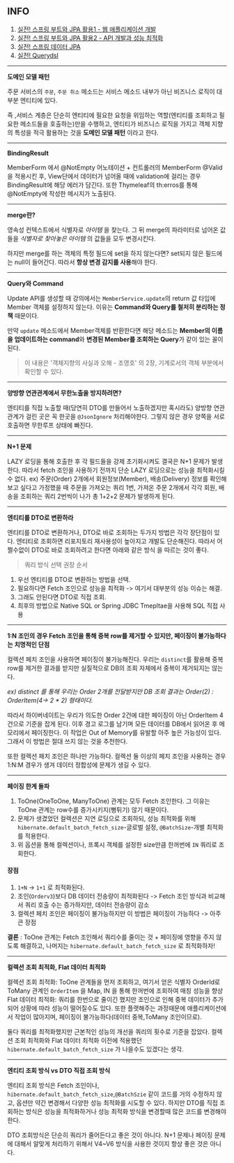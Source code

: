## INFO

1. [실전! 스프링 부트와 JPA 활용1 - 웹 애플리케이션 개발](https://www.inflearn.com/course/%EC%8A%A4%ED%94%84%EB%A7%81%EB%B6%80%ED%8A%B8-JPA-%ED%99%9C%EC%9A%A9-1/dashboard)
2. [실전! 스프링 부트와 JPA 활용2 - API 개발과 성능 최적화](https://www.inflearn.com/course/%EC%8A%A4%ED%94%84%EB%A7%81%EB%B6%80%ED%8A%B8-JPA-API%EA%B0%9C%EB%B0%9C-%EC%84%B1%EB%8A%A5%EC%B5%9C%EC%A0%81%ED%99%94/dashboard)
3. [실전! 스프링 데이터 JPA](https://www.inflearn.com/course/%EC%8A%A4%ED%94%84%EB%A7%81-%EB%8D%B0%EC%9D%B4%ED%84%B0-JPA-%EC%8B%A4%EC%A0%84)
4. [실전! Querydsl](https://www.inflearn.com/course/Querydsl-%EC%8B%A4%EC%A0%84)

---

**도메인 모델 패턴**

주문 서비스의 `주문`, `주문 취소` 메소드는 서비스 메소드 내부가 아닌 비즈니스 로직이 대부분 엔티티에 있다. 

즉 ,서비스 계층은 단순히 엔티티에 필요한 요청을 위임하는 역할(엔티티를 조회하고 필요한 메소드들을 호출하는)만을 수행하고, 엔티티가 비즈니스 로직을 가지고 객체 지향의 특성을 적극 활용하는 것을 **도메인 모델 패턴** 이라고 한다.

---
**BindingResult**

MemberForm 에서 @NotEmpty 어노테이션 + 컨트롤러의 MemberForm @Valid을 적용시킨 후, View단에서 데이터가 넘어올 때에 validation에 걸리는 경우 
BindingResult에 해당 에러가 담긴다. 또한 Thymeleaf의 th:erros를 통해 @NotEmpty에 작성한 메시지가 노출된다.

---

**merge란?**

영속성 컨텍스트에서 식별자로 *아이템* 을 찾는다. 그 뒤 merge의 파라미터로 넘어온 값들을 *식별자로 찾아놓은 아이템* 의 값들을 모두 변경시킨다.

하지만 merge를 하는 객체의 특정 필드에 set을 하지 않는다면? set되지 않은 필드에는 null이 들어간다. 
따라서 **항상 변경 감지를 사용**해야 한다. 

---

**Query와 Command**

Update API를 생성할 때 강의에서는 `MemberService.update`의 return 값 타입에 Member 객체를 설정하지 않는다. 
이유는 **Command와 Query를 철저히 분리하는 정책** 때문이다. 

만약 `update` 메소드에서 Member객체를 반환한다면 해당 메소드는
**Member의 이름을 업데이트하는 command**와 **변경된 Member를 조회하는 Query**가 같이 있는 꼴이 된다.

> 이 내용은 '객체지향의 사실과 오해 - 조영호' 의 2장, 기계로서의 객체 부분에서 확인할 수 있다.  
---

**양방향 연관관계에서 무한노출을 방지하려면?**

엔티티를 직접 노출할 때(당연히 DTO를 만들어서 노출하겠지만 혹시라도) 양방향 연관관계가 걸린 곳은 꼭 한곳을 `@JsonIgnore` 처리해야한다.
그렇지 않은 경우 양쪽을 서로 호출하면 무한루프 상태에 빠진다.

---

**N+1 문제**

LAZY 로딩을 통해 호출한 후 각 필드들을 강제 초기화시켜도 결국은 N+1 문제가 발생한다. 따라서 fetch 조인을 사용하기 전까지 단순 LAZY 로딩으로는 성능을 최적화시킬 수 없다.
ex) 주문(Order) 2개에서 회원정보(Member), 배송(Delivery) 정보를 확인해보고 싶다고 가정했을 때 주문을 가져오는 쿼리 1번, 가져온 주문 2개에서 각각 회원, 배송을 조회하는 쿼리 2번씩이 나가 총 1+2+2 문제가 발생하게 된다.

---

**엔티티를 DTO로 변환하라**

엔티티를 DTO로 변환하거나, DTO로 바로 조회하는 두가지 방법은 각각 장단점이 있다. 엔티티로 조회하면 리포지토리 재사용성이 높아지고 개발도 단순해진다. 따라서 어쩔수없이 DTO로 바로 조회하려고 한다면 아래와 같은 방식
을 따르는 것이 좋다.

> 쿼리 방식 선택 권장 순서
1. 우선 엔티티를 DTO로 변환하는 방법을 선택.
2. 필요하다면 Fetch 조인으로 성능을 최적화 -> 여기서 대부분의 성능 이슈는 해결.
3. 그래도 안된다면 DTO로 직접 조회.
4. 최후의 방법으로 Native SQL or Spring JDBC Tmepltae을 사용해 SQL 직접 사용

---

**1:N 조인의 경우 Fetch 조인을 통해 중복 row를 제거할 수 있지만, 페이징이 불가능하다는 치명적인 단점**

컬렉션 페치 조인을 사용하면 페이징이 불가능해진다. 우리는 `distinct`를 활용해 중복 row를 제거한 결과를 받지만 실질적으로 
DB의 조회 자체에서 중복이 제거되지는 않는다. 

*ex) distinct 를 통해 우리는 Order 2개를 전달받지만 DB 조회 결과는 Order(2) : OrderItem(4-> 2 * 2) 형태이다.*

따라서 하이버네이트는 우리가 의도한 Order 2건에 대한 페이징이 아닌 OrderItem 4건으로 기준을 잡게 된다. 이후 경고 로그를 남기며 모든 데이터를 DB에서 읽어온 후 메모리에서 페이징한다.
이 작업은 Out of Memory를 유발할 아주 높은 가능성이 있다. 그래서 이 방법은 절대 쓰지 않는 것을 추천한다.

또한 컬렉션 패치 조인은 하나만 가능하다. 컬렉션 둘 이상의 페치 조인을 사용하는 경우 1:N:M 경우가 생겨 데이터 정합성에 문제가 생길 수 있다.

---

**페이징 한계 돌파**

1. ToOne(OneToOne, ManyToOne) 관계는 모두 Fetch 조인한다. 그 이유는 ToOne 관계는 row수를 증가시키지(뻥튀기) 않기 때문이다.
2. 문제가 생겼었던 컬렉션은 지연 로딩으로 조회하되, 성능 최적화를 위해 `hibernate.default_batch_fetch_size`-글로벌 설정, `@BatchSize`-개별 최적화 를 적용한다.
3. 위 옵션을 통해 컬렉션이나, 프록시 객체를 설정한 size만큼 한꺼번에 `IN` 쿼리로 조회한다.

#### 장점 ####
1. `1+N` -> `1+1` 로 최적화된다.
2. 조인(`Orderv3`)보다 DB 데이터 전송량이 최적화된다 -> Fetch 조인 방식과 비교해서 쿼리 호출 수는 증가하지만, 데이터 전송량이 감소
3. 컬렉션 페치 조인은 페이징이 불가능하지만 이 방법은 페이징이 가능하다 -> 아주 큰 장점

**결론** : ToOne 관계는 Fetch 조인해서 쿼리수를 줄이는 것 + 페이징에 영향을 주지 않도록 해결하고, 나머지는 `hibernate.default_batch_fetch_size` 로 최적화하자!

---

**컬렉션 조회 최적화, Flat 데이터 최적화**

컬렉션 조회 최적화: ToOne 관계들을 먼저 조회하고, 여기서 얻은 식별자 OrderId로 ToMany 관계인 `OrderItem` 을 Map, IN 을 통해 한꺼번에 조회하여 매칭 성능을 향상
Flat 데이터 최적화: 쿼리를 한번으로 줄이긴 했지만 조인으로 인해 중복 데이터가 추가되어 상황에 따라 성능이 떨어질수도 있다. 또한 플랫해주는 과정때문에 애플리케이션에서 작업이 많아지며, 페이징이 불가능하다(데이터 중복,ToMany 조인이므로).

둘다 쿼리를 최적화했지만 근본적인 성능의 개선을 쿼리의 횟수로 기준을 잡았다. 컬렉션 조회 최적화와 Flat 데이터 최적화 이전에 적용했던 `hibernate.default_batch_fetch_size` 가 나을수도 있겠다는 생각.


---


**엔티티 조회 방식 vs DTO 직접 조회 방식**

엔티티 조회 방식은 Fetch 조인이나, `hibernate.default_batch_fetch_size`,`@BatchSzie` 같이 코드를 거의 수정하지 않고, 옵션만 약간 변경해서
다양한 성능 최적화를 시도할 수 있다. 하지만 DTO를 직접 조회하는 방식은 성능을 최적화하거나 성능 최적화 방식을 변경할때 많은 코드를 변경해야한다.

DTO 조회방식은 단순히 쿼리가 줄어든다고 좋은 것이 아니다. N+1 문제나 페이징 문제에 대해서 알맞게 처리하기 위해서 V4~V6 방식을 사용한 것이지 항상 좋은 것은 아니다.
